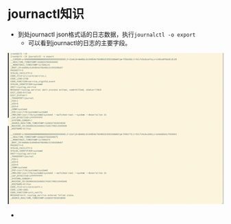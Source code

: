 # journactl知识

- 到处journactl json格式话的日志数据，执行`journalctl -o export`
  - 可以看到journactl的日志的主要字段。

![image-20221202172708970](images/image-20221202172708970.png)

- 